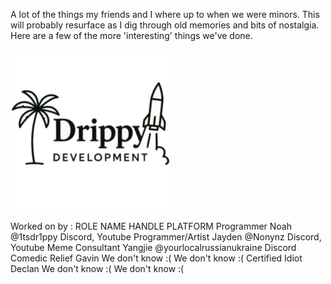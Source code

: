 A lot of the things my friends and I where up to when we were minors. This will probably resurface as I dig through old memories and bits of nostalgia. Here are a few of the more 'interesting' things we've done.

![alt text](https://raw.githubusercontent.com/THE1tsdr1ppy/Ye-Olde-Code/refs/heads/main/DD256.png)

Worked on by : 
ROLE               NAME                HANDLE                PLATFORM
Programmer         Noah                @1tsdr1ppy            Discord, Youtube
Programmer/Artist  Jayden              @Nonynz               Discord, Youtube
Meme Consultant    Yangjie             @yourlocalrussianukraine       Discord
Comedic Relief     Gavin               We don't know :(      We don't know :(
Certified Idiot    Declan              We don't know :(      We don't know :(
